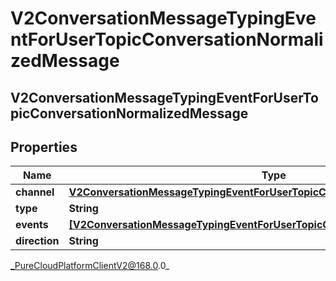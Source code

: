 # V2ConversationMessageTypingEventForUserTopicConversationNormalizedMessage

## V2ConversationMessageTypingEventForUserTopicConversationNormalizedMessage

## Properties

|Name | Type | Description | Notes|
|------------ | ------------- | ------------- | -------------|
| **channel** | [**V2ConversationMessageTypingEventForUserTopicConversationMessagingChannel**](V2ConversationMessageTypingEventForUserTopicConversationMessagingChannel) |  | [optional] |
| **type** | **String** |  | [optional] |
| **events** | [**[V2ConversationMessageTypingEventForUserTopicConversationMessageEvent]**]([V2ConversationMessageTypingEventForUserTopicConversationMessageEvent]) |  | [optional] |
| **direction** | **String** |  | [optional] |



_PureCloudPlatformClientV2@168.0.0_
